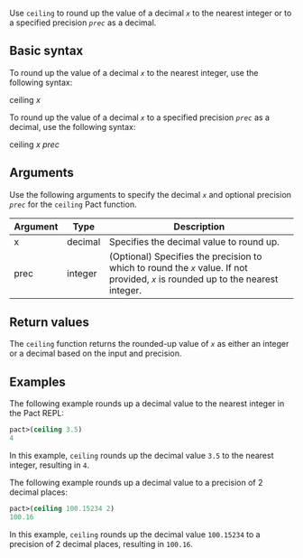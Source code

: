 Use `ceiling` to round up the value of a decimal *`x`* to the nearest integer or to a specified precision *`prec`* as a decimal.

## Basic syntax

To round up the value of a decimal *`x`* to the nearest integer, use the following syntax:

ceiling *x*

To round up the value of a decimal *`x`* to a specified precision *`prec`* as a decimal, use the following syntax:

ceiling *x* *prec*

## Arguments

Use the following arguments to specify the decimal *`x`* and optional precision *`prec`* for the `ceiling` Pact function.

| Argument | Type | Description |
| --- | --- | --- |
| x | decimal | Specifies the decimal value to round up. |
| prec | integer | (Optional) Specifies the precision to which to round the *`x`* value. If not provided, *`x`* is rounded up to the nearest integer. |

## Return values

The `ceiling` function returns the rounded-up value of *`x`* as either an integer or a decimal based on the input and precision.

## Examples

The following example rounds up a decimal value to the nearest integer in the Pact REPL:

```lisp
pact>(ceiling 3.5)
4
```

In this example, `ceiling` rounds up the decimal value `3.5` to the nearest integer, resulting in `4`.

The following example rounds up a decimal value to a precision of 2 decimal places:

```lisp
pact>(ceiling 100.15234 2)
100.16
```

In this example, `ceiling` rounds up the decimal value `100.15234` to a precision of 2 decimal places, resulting in `100.16`.
